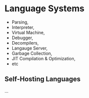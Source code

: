 # Language Systems

- Parsing,
- Interpreter,
- Virtual Machine,
- Debugger,
- Decompilers,
- Langauge Server,
- Garbage Collection,
- JIT Compilation & Optimization,
- etc

## Self-Hosting Languages

...
